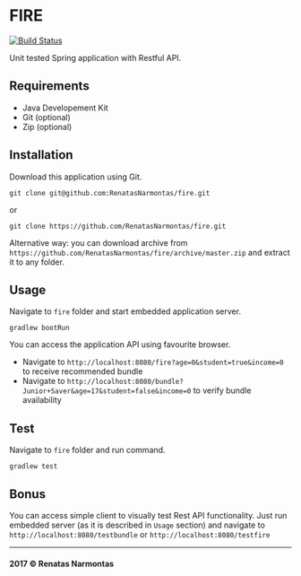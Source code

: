 FIRE
====

[![Build Status](https://travis-ci.org/RenatasNarmontas/fire.svg?branch=master)](https://travis-ci.org/RenatasNarmontas/fire)

Unit tested Spring application with Restful API.

Requirements
------------

* Java Developement Kit
* Git (optional)
* Zip (optional)

Installation
------------

Download this application using Git.  

```git_ssh
git clone git@github.com:RenatasNarmontas/fire.git
```
or
```git_https
git clone https://github.com/RenatasNarmontas/fire.git
```

Alternative way: you can download archive from `https://github.com/RenatasNarmontas/fire/archive/master.zip` and extract it to any folder.

Usage
-----

Navigate to `fire` folder and start embedded application server.

```start_server
gradlew bootRun
```

You can access the application API using favourite browser.
* Navigate to `http://localhost:8080/fire?age=0&student=true&income=0` to receive recommended bundle
* Navigate to `http://localhost:8080/bundle?Junior+Saver&age=17&student=false&income=0` to verify bundle availability
 
Test
----

Navigate to `fire` folder and run command.

```test
gradlew test
```
 
Bonus
-----

You can access simple client to visually test Rest API functionality. Just run embedded server (as
it is described in `Usage` section) and navigate to `http://localhost:8080/testbundle` or 
`http://localhost:8080/testfire`

-----

#### 2017 &copy; Renatas Narmontas
